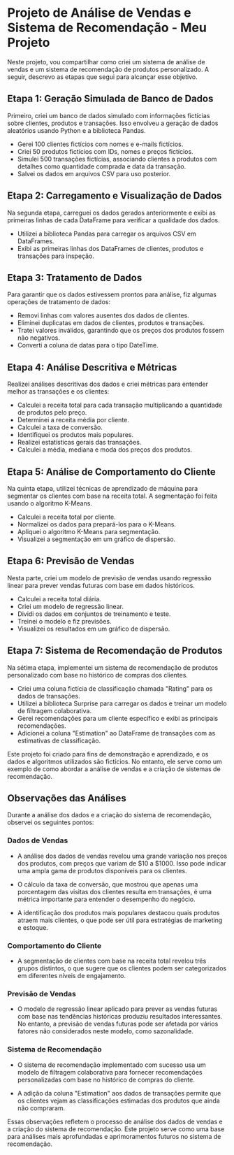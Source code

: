 # Projeto de Análise de Vendas e Sistema de Recomendação - Meu Projeto

Neste projeto, vou compartilhar como criei um sistema de análise de vendas e um sistema de recomendação de produtos personalizado. A seguir, descrevo as etapas que segui para alcançar esse objetivo.

## Etapa 1: Geração Simulada de Banco de Dados

Primeiro, criei um banco de dados simulado com informações fictícias sobre clientes, produtos e transações. Isso envolveu a geração de dados aleatórios usando Python e a biblioteca Pandas.

- Gerei 100 clientes fictícios com nomes e e-mails fictícios.
- Criei 50 produtos fictícios com IDs, nomes e preços fictícios.
- Simulei 500 transações fictícias, associando clientes a produtos com detalhes como quantidade comprada e data da transação.
- Salvei os dados em arquivos CSV para uso posterior.

## Etapa 2: Carregamento e Visualização de Dados

Na segunda etapa, carreguei os dados gerados anteriormente e exibi as primeiras linhas de cada DataFrame para verificar a qualidade dos dados.

- Utilizei a biblioteca Pandas para carregar os arquivos CSV em DataFrames.
- Exibi as primeiras linhas dos DataFrames de clientes, produtos e transações para inspeção.

## Etapa 3: Tratamento de Dados

Para garantir que os dados estivessem prontos para análise, fiz algumas operações de tratamento de dados:

- Removi linhas com valores ausentes dos dados de clientes.
- Eliminei duplicatas em dados de clientes, produtos e transações.
- Tratei valores inválidos, garantindo que os preços dos produtos fossem não negativos.
- Converti a coluna de datas para o tipo DateTime.

## Etapa 4: Análise Descritiva e Métricas

Realizei análises descritivas dos dados e criei métricas para entender melhor as transações e os clientes:

- Calculei a receita total para cada transação multiplicando a quantidade de produtos pelo preço.
- Determinei a receita média por cliente.
- Calculei a taxa de conversão.
- Identifiquei os produtos mais populares.
- Realizei estatísticas gerais das transações.
- Calculei a média, mediana e moda dos preços dos produtos.

## Etapa 5: Análise de Comportamento do Cliente

Na quinta etapa, utilizei técnicas de aprendizado de máquina para segmentar os clientes com base na receita total. A segmentação foi feita usando o algoritmo K-Means.

- Calculei a receita total por cliente.
- Normalizei os dados para prepará-los para o K-Means.
- Apliquei o algoritmo K-Means para segmentação.
- Visualizei a segmentação em um gráfico de dispersão.

## Etapa 6: Previsão de Vendas

Nesta parte, criei um modelo de previsão de vendas usando regressão linear para prever vendas futuras com base em dados históricos.

- Calculei a receita total diária.
- Criei um modelo de regressão linear.
- Dividi os dados em conjuntos de treinamento e teste.
- Treinei o modelo e fiz previsões.
- Visualizei os resultados em um gráfico de dispersão.

## Etapa 7: Sistema de Recomendação de Produtos

Na sétima etapa, implementei um sistema de recomendação de produtos personalizado com base no histórico de compras dos clientes.

- Criei uma coluna fictícia de classificação chamada "Rating" para os dados de transações.
- Utilizei a biblioteca Surprise para carregar os dados e treinar um modelo de filtragem colaborativa.
- Gerei recomendações para um cliente específico e exibi as principais recomendações.
- Adicionei a coluna "Estimation" ao DataFrame de transações com as estimativas de classificação.

Este projeto foi criado para fins de demonstração e aprendizado, e os dados e algoritmos utilizados são fictícios. No entanto, ele serve como um exemplo de como abordar a análise de vendas e a criação de sistemas de recomendação.

## Observações das Análises

Durante a análise dos dados e a criação do sistema de recomendação, observei os seguintes pontos:

### Dados de Vendas

- A análise dos dados de vendas revelou uma grande variação nos preços dos produtos, com preços que variam de $10 a $1000. Isso pode indicar uma ampla gama de produtos disponíveis para os clientes.

- O cálculo da taxa de conversão, que mostrou que apenas uma porcentagem das visitas dos clientes resulta em transações, é uma métrica importante para entender o desempenho do negócio.

- A identificação dos produtos mais populares destacou quais produtos atraem mais clientes, o que pode ser útil para estratégias de marketing e estoque.

### Comportamento do Cliente

- A segmentação de clientes com base na receita total revelou três grupos distintos, o que sugere que os clientes podem ser categorizados em diferentes níveis de engajamento.

### Previsão de Vendas

- O modelo de regressão linear aplicado para prever as vendas futuras com base nas tendências históricas produziu resultados interessantes. No entanto, a previsão de vendas futuras pode ser afetada por vários fatores não considerados neste modelo, como sazonalidade.

### Sistema de Recomendação

- O sistema de recomendação implementado com sucesso usa um modelo de filtragem colaborativa para fornecer recomendações personalizadas com base no histórico de compras do cliente.

- A adição da coluna "Estimation" aos dados de transações permite que os clientes vejam as classificações estimadas dos produtos que ainda não compraram.

Essas observações refletem o processo de análise dos dados de vendas e a criação do sistema de recomendação. Este projeto serve como uma base para análises mais aprofundadas e aprimoramentos futuros no sistema de recomendação.
